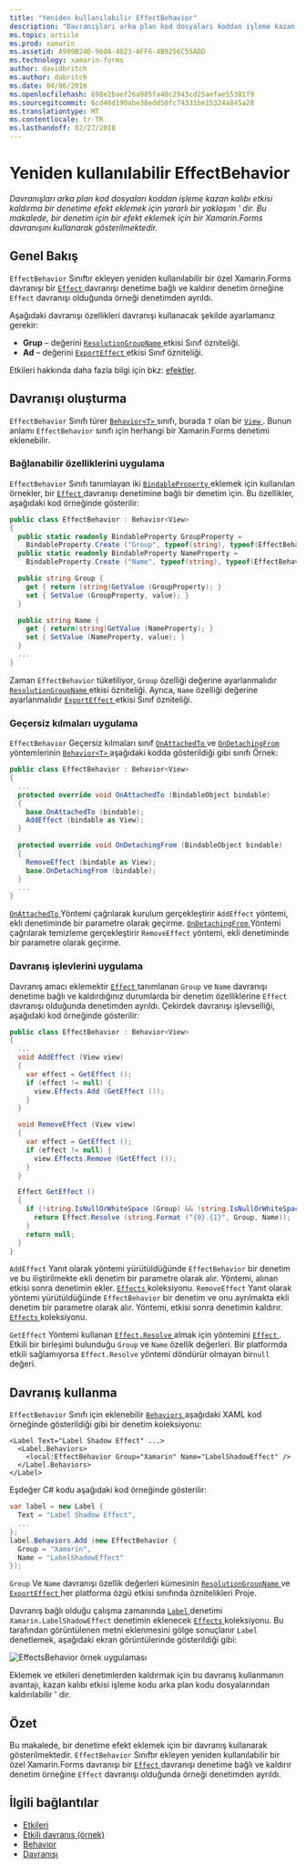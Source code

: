 ```yaml
---
title: "Yeniden kullanılabilir EffectBehavior"
description: "Davranışları arka plan kod dosyaları koddan işleme kazan kalıbı etkisi kaldırma bir denetime efekt eklemek için yararlı bir yaklaşım ' dir. Bu makalede, bir denetim için bir efekt eklemek için bir Xamarin.Forms davranışını kullanarak gösterilmektedir."
ms.topic: article
ms.prod: xamarin
ms.assetid: A909B24D-960A-4023-AFF6-4B9256C55ADD
ms.technology: xamarin-forms
author: davidbritch
ms.author: dabritch
ms.date: 04/06/2016
ms.openlocfilehash: 698e2baef26a985fa40c2943cd25aefae55381f9
ms.sourcegitcommit: 6cd40d190abe38edd50fc74331be15324a845a28
ms.translationtype: MT
ms.contentlocale: tr-TR
ms.lasthandoff: 02/27/2018
---
```

# <a name="reusable-effectbehavior"></a>Yeniden kullanılabilir EffectBehavior

_Davranışları arka plan kod dosyaları koddan işleme kazan kalıbı etkisi kaldırma bir denetime efekt eklemek için yararlı bir yaklaşım ' dir. Bu makalede, bir denetim için bir efekt eklemek için bir Xamarin.Forms davranışını kullanarak gösterilmektedir._

## <a name="overview"></a>Genel Bakış

`EffectBehavior` Sınıftır ekleyen yeniden kullanılabilir bir özel Xamarin.Forms davranışı bir [ `Effect` ](https://developer.xamarin.com/api/type/Xamarin.Forms.Effect/) davranışı denetime bağlı ve kaldırır denetim örneğine `Effect` davranışı olduğunda örneği denetimden ayrıldı.

Aşağıdaki davranışı özellikleri davranışı kullanacak şekilde ayarlamanız gerekir:

- **Grup** – değerini [ `ResolutionGroupName` ](https://developer.xamarin.com/api/type/Xamarin.Forms.ResolutionGroupNameAttribute/) etkisi Sınıf özniteliği.
- **Ad** – değerini [ `ExportEffect` ](https://developer.xamarin.com/api/type/Xamarin.Forms.ExportEffectAttribute/) etkisi Sınıf özniteliği.

Etkileri hakkında daha fazla bilgi için bkz: [efektler](~/xamarin-forms/app-fundamentals/effects/index.md).

## <a name="creating-the-behavior"></a>Davranışı oluşturma

`EffectBehavior` Sınıfı türer [ `Behavior<T>` ](https://developer.xamarin.com/api/type/Xamarin.Forms.Behavior%3CT%3E/) sınıfı, burada `T` olan bir [ `View` ](https://developer.xamarin.com/api/type/Xamarin.Forms.View/). Bunun anlamı `EffectBehavior` sınıfı için herhangi bir Xamarin.Forms denetimi eklenebilir.

### <a name="implementing-bindable-properties"></a>Bağlanabilir özelliklerini uygulama

`EffectBehavior` Sınıfı tanımlayan iki [ `BindableProperty` ](https://developer.xamarin.com/api/type/Xamarin.Forms.BindableProperty/) eklemek için kullanılan örnekler, bir [ `Effect` ](https://developer.xamarin.com/api/type/Xamarin.Forms.Effect/) davranışı denetimine bağlı bir denetim için. Bu özellikler, aşağıdaki kod örneğinde gösterilir:

```csharp
public class EffectBehavior : Behavior<View>
{
  public static readonly BindableProperty GroupProperty =
    BindableProperty.Create ("Group", typeof(string), typeof(EffectBehavior), null);
  public static readonly BindableProperty NameProperty =
    BindableProperty.Create ("Name", typeof(string), typeof(EffectBehavior), null);

  public string Group {
    get { return (string)GetValue (GroupProperty); }
    set { SetValue (GroupProperty, value); }
  }

  public string Name {
    get { return(string)GetValue (NameProperty); }
    set { SetValue (NameProperty, value); }
  }
  ...
}
```

Zaman `EffectBehavior` tüketiliyor, `Group` özelliği değerine ayarlanmalıdır [ `ResolutionGroupName` ](https://developer.xamarin.com/api/type/Xamarin.Forms.ResolutionGroupNameAttribute/) etkisi özniteliği. Ayrıca, `Name` özelliği değerine ayarlanmalıdır [ `ExportEffect` ](https://developer.xamarin.com/api/type/Xamarin.Forms.ExportEffectAttribute/) etkisi Sınıf özniteliği.

### <a name="implementing-the-overrides"></a>Geçersiz kılmaları uygulama

`EffectBehavior` Geçersiz kılmaları sınıf [ `OnAttachedTo` ](https://developer.xamarin.com/api/member/Xamarin.Forms.Behavior%3CT%3E.OnAttachedTo/p/Xamarin.Forms.BindableObject/) ve [ `OnDetachingFrom` ](https://developer.xamarin.com/api/member/Xamarin.Forms.Behavior%3CT%3E.OnDetachingFrom/p/Xamarin.Forms.BindableObject/) yöntemlerinin [ `Behavior<T>` ](https://developer.xamarin.com/api/type/Xamarin.Forms.Behavior%3CT%3E/) aşağıdaki kodda gösterildiği gibi sınıfı Örnek:

```csharp
public class EffectBehavior : Behavior<View>
{
  ...
  protected override void OnAttachedTo (BindableObject bindable)
  {
    base.OnAttachedTo (bindable);
    AddEffect (bindable as View);
  }

  protected override void OnDetachingFrom (BindableObject bindable)
  {
    RemoveEffect (bindable as View);
    base.OnDetachingFrom (bindable);
  }
  ...
}
```

[ `OnAttachedTo` ](https://developer.xamarin.com/api/member/Xamarin.Forms.Behavior%3CT%3E.OnAttachedTo/p/Xamarin.Forms.BindableObject/) Yöntemi çağrılarak kurulum gerçekleştirir `AddEffect` yöntemi, ekli denetiminde bir parametre olarak geçirme. [ `OnDetachingFrom` ](https://developer.xamarin.com/api/member/Xamarin.Forms.Behavior%3CT%3E.OnDetachingFrom/p/Xamarin.Forms.BindableObject/) Yöntemi çağrılarak temizleme gerçekleştirir `RemoveEffect` yöntemi, ekli denetiminde bir parametre olarak geçirme.

### <a name="implementing-the-behavior-functionality"></a>Davranış işlevlerini uygulama

Davranış amacı eklemektir [ `Effect` ](https://developer.xamarin.com/api/type/Xamarin.Forms.Effect/) tanımlanan `Group` ve `Name` davranışı denetime bağlı ve kaldırdığınız durumlarda bir denetim özelliklerine `Effect` davranışı olduğunda denetimden ayrıldı. Çekirdek davranışı işlevselliği, aşağıdaki kod örneğinde gösterilir:

```csharp
public class EffectBehavior : Behavior<View>
{
  ...
  void AddEffect (View view)
  {
    var effect = GetEffect ();
    if (effect != null) {
      view.Effects.Add (GetEffect ());
    }
  }

  void RemoveEffect (View view)
  {
    var effect = GetEffect ();
    if (effect != null) {
      view.Effects.Remove (GetEffect ());
    }
  }

  Effect GetEffect ()
  {
    if (!string.IsNullOrWhiteSpace (Group) && !string.IsNullOrWhiteSpace (Name)) {
      return Effect.Resolve (string.Format ("{0}.{1}", Group, Name));
    }
    return null;
  }
}
```

`AddEffect` Yanıt olarak yöntemi yürütüldüğünde `EffectBehavior` bir denetim ve bu iliştirilmekte ekli denetim bir parametre olarak alır. Yöntemi, alınan etkisi sonra denetimin ekler. [ `Effects` ](https://developer.xamarin.com/api/property/Xamarin.Forms.Element.Effects/) koleksiyonu. `RemoveEffect` Yanıt olarak yöntemi yürütüldüğünde `EffectBehavior` bir denetim ve onu ayrılmakta ekli denetim bir parametre olarak alır. Yöntemi, etkisi sonra denetimin kaldırır. [ `Effects` ](https://developer.xamarin.com/api/property/Xamarin.Forms.Element.Effects/) koleksiyonu.

`GetEffect` Yöntemi kullanan [ `Effect.Resolve` ](https://developer.xamarin.com/api/member/Xamarin.Forms.Effect.Resolve/p/System.String/) almak için yöntemini [ `Effect` ](https://developer.xamarin.com/api/type/Xamarin.Forms.Effect/). Etkili bir birleşimi bulunduğu `Group` ve `Name` özellik değerleri. Bir platformda etkili sağlamıyorsa `Effect.Resolve` yöntemi döndürür olmayan bir`null` değeri.

## <a name="consuming-the-behavior"></a>Davranış kullanma

`EffectBehavior` Sınıfı için eklenebilir [ `Behaviors` ](https://developer.xamarin.com/api/property/Xamarin.Forms.VisualElement.Behaviors/) aşağıdaki XAML kod örneğinde gösterildiği gibi bir denetim koleksiyonu:

```xaml
<Label Text="Label Shadow Effect" ...>
  <Label.Behaviors>
    <local:EffectBehavior Group="Xamarin" Name="LabelShadowEffect" />
  </Label.Behaviors>
</Label>
```

Eşdeğer C# kodu aşağıdaki kod örneğinde gösterilir:

```csharp
var label = new Label {
  Text = "Label Shadow Effect",
  ...
};
label.Behaviors.Add (new EffectBehavior {
  Group = "Xamarin",
  Name = "LabelShadowEffect"
});
```

`Group` Ve `Name` davranışı özellik değerleri kümesinin [ `ResolutionGroupName` ](https://developer.xamarin.com/api/type/Xamarin.Forms.ResolutionGroupNameAttribute/) ve [ `ExportEffect` ](https://developer.xamarin.com/api/type/Xamarin.Forms.ExportEffectAttribute/) her platforma özgü etkisi sınıfında öznitelikleri Proje.

Davranış bağlı olduğu çalışma zamanında [ `Label` ](https://developer.xamarin.com/api/type/Xamarin.Forms.Label/) denetimi `Xamarin.LabelShadowEffect` denetimin eklenecek [ `Effects` ](https://developer.xamarin.com/api/property/Xamarin.Forms.Element.Effects/) koleksiyonu. Bu tarafından görüntülenen metni eklenmesini gölge sonuçlanır `Label` denetlemek, aşağıdaki ekran görüntülerinde gösterildiği gibi:

![](effect-behavior-images/screenshots.png "EffectsBehavior örnek uygulaması")

Eklemek ve etkileri denetimlerden kaldırmak için bu davranış kullanmanın avantajı, kazan kalıbı etkisi işleme kodu arka plan kodu dosyalarından kaldırılabilir ' dir.

## <a name="summary"></a>Özet

Bu makalede, bir denetime efekt eklemek için bir davranış kullanarak gösterilmektedir. `EffectBehavior` Sınıftır ekleyen yeniden kullanılabilir bir özel Xamarin.Forms davranışı bir [ `Effect` ](https://developer.xamarin.com/api/type/Xamarin.Forms.Effect/) davranışı denetime bağlı ve kaldırır denetim örneğine `Effect` davranışı olduğunda örneği denetimden ayrıldı.


## <a name="related-links"></a>İlgili bağlantılar

- [Etkileri](~/xamarin-forms/app-fundamentals/effects/index.md)
- [Etkili davranış (örnek)](https://developer.xamarin.com/samples/xamarin-forms/behaviors/effectbehavior/)
- [Behavior](https://developer.xamarin.com/api/type/Xamarin.Forms.Behavior/)
- [Davranışı<T>](https://developer.xamarin.com/api/type/Xamarin.Forms.Behavior%3CT%3E/)
